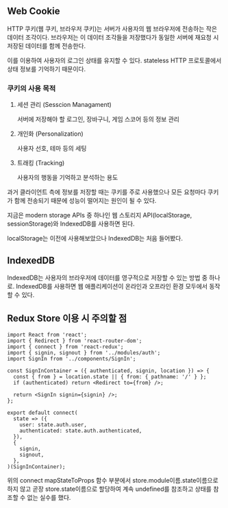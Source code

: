 ## Web Cookie

HTTP 쿠키(웹 쿠키, 브라우저 쿠키)는 서버가 사용자의 웹 브라우저에 전송하는 작은 데이터 조각이다. 브라우저는 이 데이터 조각들을 저장했다가 동일한 서버에 재요청 시 저장된 데이터를 함께 전송한다.

이를 이용하여 사용자의 로그인 상태를 유지할 수 있다. stateless HTTP 프로토콜에서 상태 정보를 기억하기 때문이다.



### 쿠키의 사용 목적

1. 세션 관리 (Sesscion Managament)

   서버에 저장해야 할 로그인, 장바구니, 게임 스코어 등의 정보 관리

2. 개인화 (Personalization)

   사용자 선호, 테마 등의 세팅

3. 트래킹 (Tracking)

   사용자의 행동을 기억하고 분석하는 용도

   

과거 클라이언트 측에 정보를 저장할 때는 쿠키를 주로 사용했으나 모든 요청마다 쿠키가 함께 전송되기 때문에 성능이 떨어지는 원인이 될 수 있다.

지금은 modern storage APIs 중 하나인 웹 스토리지 API(localStorage, sessionStorage)와 IndexedDB를 사용하면 된다.

localStorage는 이전에 사용해보았으나 IndexedDB는 처음 들어봤다.

## IndexedDB

IndexedDB는 사용자의 브라우저에 데이터를 영구적으로 저장할 수 있는 방법 중 하나로. IndexedDB를 사용하면 웹 애플리케이션이 온라인과 오프라인 환경 모두에서 동작할 수 있다.





## Redux Store 이용 시 주의할 점

```react
import React from 'react';
import { Redirect } from 'react-router-dom';
import { connect } from 'react-redux';
import { signin, signout } from '../modules/auth';
import SignIn from '../components/SignIn';

const SignInContainer = ({ authenticated, signin, location }) => {
  const { from } = location.state || { from: { pathname: '/' } };
  if (authenticated) return <Redirect to={from} />;

  return <SignIn signin={signin} />;
};

export default connect(
  state => ({
    user: state.auth.user,
    authenticated: state.auth.authenticated,
  }),
  {
    signin,
    signout,
  },
)(SignInContainer);
```

위의 connect mapStateToProps 함수 부분에서 store.module이름.state이름으로 하지 않고 곧장 store.state이름으로 할당하여 계속 undefined를 참조하고 상태를 참조할 수 없는 실수를 했다.